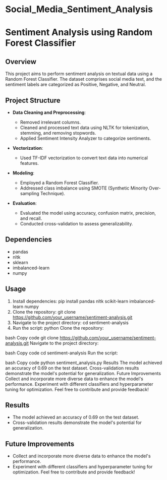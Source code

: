 # Social_Media_Sentiment_Analysis

# Sentiment Analysis using Random Forest Classifier

## Overview

This project aims to perform sentiment analysis on textual data using a Random Forest Classifier. The dataset comprises social media text, and the sentiment labels are categorized as Positive, Negative, and Neutral.

## Project Structure

- **Data Cleaning and Preprocessing**: 
  - Removed irrelevant columns.
  - Cleaned and processed text data using NLTK for tokenization, stemming, and removing stopwords.
  - Applied Sentiment Intensity Analyzer to categorize sentiments.

- **Vectorization**:
  - Used TF-IDF vectorization to convert text data into numerical features.

- **Modeling**:
  - Employed a Random Forest Classifier.
  - Addressed class imbalance using SMOTE (Synthetic Minority Over-sampling Technique).

- **Evaluation**:
  - Evaluated the model using accuracy, confusion matrix, precision, and recall.
  - Conducted cross-validation to assess generalizability.

## Dependencies

- pandas
- nltk
- sklearn
- imbalanced-learn
- numpy

## Usage

1. Install dependencies:
   pip install pandas nltk scikit-learn imbalanced-learn numpy
2. Clone the repository:
   git clone https://github.com/your_username/sentiment-analysis.git
3. Navigate to the project directory:
  cd sentiment-analysis
4. Run the script:
  python Clone the repository:

bash
Copy code
git clone https://github.com/your_username/sentiment-analysis.git
Navigate to the project directory:

bash
Copy code
cd sentiment-analysis
Run the script:

bash
Copy code
python sentiment_analysis.py
Results
The model achieved an accuracy of 0.69 on the test dataset.
Cross-validation results demonstrate the model's potential for generalization.
Future Improvements
Collect and incorporate more diverse data to enhance the model's performance.
Experiment with different classifiers and hyperparameter tuning for optimization.
Feel free to contribute and provide feedback!
## Results
- The model achieved an accuracy of 0.69 on the test dataset.
- Cross-validation results demonstrate the model's potential for generalization.
## Future Improvements
- Collect and incorporate more diverse data to enhance the model's performance.
- Experiment with different classifiers and hyperparameter tuning for optimization.
Feel free to contribute and provide feedback!
